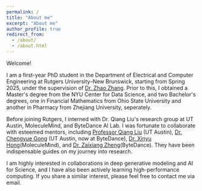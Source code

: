 ```yaml
---
permalink: /
title: "About me"
excerpt: "About me" 
author_profile: true
redirect_from: 
  - /about/
  - /about.html
---
```


Welcome!

I am a first-year PhD student in the Department of Electrical and Computer Engineering at Rutgers University–New Brunswick, starting from Spring 2025, under the supervision of [Dr. Zhao Zhang](https://zhaozhang.github.io/). Prior to this, I obtained a Master's degree from the NYU Center for Data Science, and two Bachelor's degrees, one in Financial Mathematics from Ohio State University and another in Pharmacy from Zhejiang University, seperately.

Before joining Rutgers, I interned with Dr. Qiang Liu's research group at UT Austin, MoleculeMind, and ByteDance AI Lab. I was fortunate to collaborate with esteemed mentors, including [Professor Qiang Liu](https://www.cs.utexas.edu/~lqiang/) (UT Austin), [Dr. Chengyue Gong](https://scholar.google.com/citations?hl=zh-CN&user=AscakBgAAAAJ&view_op=list_works&sortby=pubdate) (UT Austin, now at ByteDance), [Dr. Xinyu Hong](https://www.xhong.me/)(MoleculeMind), and [Dr. Zaixiang Zheng](https://zhengzx-nlp.github.io/)(ByteDance). They have been indispensable guides on my journey into research.

I am highly interested in collaborations in deep generative modeling and AI for Science, and I have also been actively learning high-performance computing. If you share a similar interest, please feel free to contact me via email.
